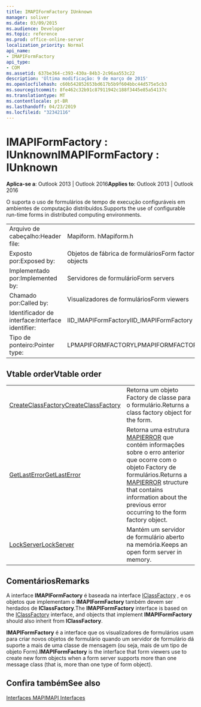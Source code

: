 ```yaml
---
title: IMAPIFormFactory IUnknown
manager: soliver
ms.date: 03/09/2015
ms.audience: Developer
ms.topic: reference
ms.prod: office-online-server
localization_priority: Normal
api_name:
- IMAPIFormFactory
api_type:
- COM
ms.assetid: 637be364-c393-430a-84b3-2c96aa553c22
description: 'Última modificação: 9 de março de 2015'
ms.openlocfilehash: c60b542852653bd617b5b9f604bbc44d575e5cb3
ms.sourcegitcommit: 8fe462c32b91c87911942c188f3445e85a54137c
ms.translationtype: MT
ms.contentlocale: pt-BR
ms.lasthandoff: 04/23/2019
ms.locfileid: "32342116"
---
```

# <a name="imapiformfactory--iunknown"></a><span data-ttu-id="3b80b-103">IMAPIFormFactory : IUnknown</span><span class="sxs-lookup"><span data-stu-id="3b80b-103">IMAPIFormFactory : IUnknown</span></span>

  
  
<span data-ttu-id="3b80b-104">**Aplica-se a**: Outlook 2013 | Outlook 2016</span><span class="sxs-lookup"><span data-stu-id="3b80b-104">**Applies to**: Outlook 2013 | Outlook 2016</span></span> 
  
<span data-ttu-id="3b80b-105">O suporta o uso de formulários de tempo de execução configuráveis em ambientes de computação distribuídos.</span><span class="sxs-lookup"><span data-stu-id="3b80b-105">Supports the use of configurable run-time forms in distributed computing environments.</span></span> 
  
|||
|:-----|:-----|
|<span data-ttu-id="3b80b-106">Arquivo de cabeçalho:</span><span class="sxs-lookup"><span data-stu-id="3b80b-106">Header file:</span></span>  <br/> |<span data-ttu-id="3b80b-107">Mapiform. h</span><span class="sxs-lookup"><span data-stu-id="3b80b-107">Mapiform.h</span></span>  <br/> |
|<span data-ttu-id="3b80b-108">Exposto por:</span><span class="sxs-lookup"><span data-stu-id="3b80b-108">Exposed by:</span></span>  <br/> |<span data-ttu-id="3b80b-109">Objetos de fábrica de formulários</span><span class="sxs-lookup"><span data-stu-id="3b80b-109">Form factory objects</span></span>  <br/> |
|<span data-ttu-id="3b80b-110">Implementado por:</span><span class="sxs-lookup"><span data-stu-id="3b80b-110">Implemented by:</span></span>  <br/> |<span data-ttu-id="3b80b-111">Servidores de formulário</span><span class="sxs-lookup"><span data-stu-id="3b80b-111">Form servers</span></span>  <br/> |
|<span data-ttu-id="3b80b-112">Chamado por:</span><span class="sxs-lookup"><span data-stu-id="3b80b-112">Called by:</span></span>  <br/> |<span data-ttu-id="3b80b-113">Visualizadores de formulários</span><span class="sxs-lookup"><span data-stu-id="3b80b-113">Form viewers</span></span>  <br/> |
|<span data-ttu-id="3b80b-114">Identificador de interface:</span><span class="sxs-lookup"><span data-stu-id="3b80b-114">Interface identifier:</span></span>  <br/> |<span data-ttu-id="3b80b-115">IID_IMAPIFormFactory</span><span class="sxs-lookup"><span data-stu-id="3b80b-115">IID_IMAPIFormFactory</span></span>  <br/> |
|<span data-ttu-id="3b80b-116">Tipo de ponteiro:</span><span class="sxs-lookup"><span data-stu-id="3b80b-116">Pointer type:</span></span>  <br/> |<span data-ttu-id="3b80b-117">LPMAPIFORMFACTORY</span><span class="sxs-lookup"><span data-stu-id="3b80b-117">LPMAPIFORMFACTORY</span></span>  <br/> |
   
## <a name="vtable-order"></a><span data-ttu-id="3b80b-118">Vtable order</span><span class="sxs-lookup"><span data-stu-id="3b80b-118">Vtable order</span></span>

|||
|:-----|:-----|
|[<span data-ttu-id="3b80b-119">CreateClassFactory</span><span class="sxs-lookup"><span data-stu-id="3b80b-119">CreateClassFactory</span></span>](imapiformfactory-createclassfactory.md) <br/> |<span data-ttu-id="3b80b-120">Retorna um objeto Factory de classe para o formulário.</span><span class="sxs-lookup"><span data-stu-id="3b80b-120">Returns a class factory object for the form.</span></span>  <br/> |
|[<span data-ttu-id="3b80b-121">GetLastError</span><span class="sxs-lookup"><span data-stu-id="3b80b-121">GetLastError</span></span>](imapiformfactory-getlasterror.md) <br/> |<span data-ttu-id="3b80b-122">Retorna uma estrutura [MAPIERROR](mapierror.md) que contém informações sobre o erro anterior que ocorre com o objeto Factory de formulários.</span><span class="sxs-lookup"><span data-stu-id="3b80b-122">Returns a [MAPIERROR](mapierror.md) structure that contains information about the previous error occurring to the form factory object.</span></span>  <br/> |
|[<span data-ttu-id="3b80b-123">LockServer</span><span class="sxs-lookup"><span data-stu-id="3b80b-123">LockServer</span></span>](imapiformfactory-lockserver.md) <br/> |<span data-ttu-id="3b80b-124">Mantém um servidor de formulário aberto na memória.</span><span class="sxs-lookup"><span data-stu-id="3b80b-124">Keeps an open form server in memory.</span></span>  <br/> |
   
## <a name="remarks"></a><span data-ttu-id="3b80b-125">Comentários</span><span class="sxs-lookup"><span data-stu-id="3b80b-125">Remarks</span></span>

<span data-ttu-id="3b80b-126">A interface **IMAPIFormFactory** é baseada na interface [IClassFactory](https://msdn.microsoft.com/library/ms694364%28VS.85%29.aspx) , e os objetos que implementam o **IMAPIFormFactory** também devem ser herdados de **IClassFactory**.</span><span class="sxs-lookup"><span data-stu-id="3b80b-126">The **IMAPIFormFactory** interface is based on the [IClassFactory](https://msdn.microsoft.com/library/ms694364%28VS.85%29.aspx) interface, and objects that implement **IMAPIFormFactory** should also inherit from **IClassFactory**.</span></span>
  
 <span data-ttu-id="3b80b-127">**IMAPIFormFactory** é a interface que os visualizadores de formulários usam para criar novos objetos de formulário quando um servidor de formulário dá suporte a mais de uma classe de mensagem (ou seja, mais de um tipo de objeto Form).</span><span class="sxs-lookup"><span data-stu-id="3b80b-127">**IMAPIFormFactory** is the interface that form viewers use to create new form objects when a form server supports more than one message class (that is, more than one type of form object).</span></span> 
  
## <a name="see-also"></a><span data-ttu-id="3b80b-128">Confira também</span><span class="sxs-lookup"><span data-stu-id="3b80b-128">See also</span></span>



[<span data-ttu-id="3b80b-129">Interfaces MAPI</span><span class="sxs-lookup"><span data-stu-id="3b80b-129">MAPI Interfaces</span></span>](mapi-interfaces.md)

